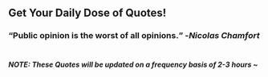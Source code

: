 ## Get Your Daily Dose of Quotes!
### <q>Public opinion is the worst of all opinions.</q> -<em>Nicolas Chamfort</em> <br><br>
##### NOTE: These Quotes will be updated on a frequency basis of 2-3 hours ~

